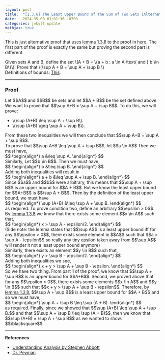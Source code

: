 ```yaml
---
layout: post
title:  "[1.3.6] The Least Upper Bound of the Sum of Two Sets (Alternative Proof)"
date:   2024-05-08 01:01:36 -0700
categories: jekyll update
mathjax: true
---
```

This is just alternative proof that uses <a href="https://strncat.github.io/jekyll/update/2024/05/05/analysis-least-upper-bound-epsilon.html">lemma 1.3.8</a> to the proof in <a href="https://strncat.github.io/jekyll/update/2024/05/07/analysis-least-upper-bound-sum.html">here</a>. The first part of the proof is exactly the same but proving the second part is different.
<!------------------------------------------------------------------>
<div class="stmt">
  Given sets A and B, define the set \(A + B = \{a + b : a \in A \text{ and } b \in B\}\). Prove that \(\sup A + B = \sup A + \sup B \)
</div>
Definitions of bounds: <a href="https://strncat.github.io/jekyll/update/2024/05/03/analysis-set-bounded.html">This</a>.
<!------------------------------------------------------------------>
<hr>
<h3>Proof</h3>
Let $$A$$ and $$B$$ be sets and let $$A + B$$ be the set defined above. We want to prove that $$\sup A+B = \sup A + \sup B$$. To do this, we will prove:
<ul> 
	<li>\(\sup (A+B) \leq \sup A + \sup B\).</li> 
	<li>\(\sup (A+B) \geq \sup A + \sup B\).</li>
</ul>
From these two inequalities we will then conclude that $$\sup A+B = \sup A + \sup B$$.
<br>
To prove that $$\sup A+B \leq \sup A + \sup B$$, let $$a \in A$$ Then we must have,
<div>
$$
\begin{align*}
a &\leq \sup A.
\end{align*}
$$
</div>
Similarly, Let $$b \in B$$. Then we must have,
<div>
$$
\begin{align*}
b &\leq \sup B.
\end{align*}
$$
</div>
Adding both inequalities will result in 
<div>
$$
\begin{align*}
a + b &\leq \sup A + \sup B.
\end{align*}
$$
</div>
Since $$a$$ and $$b$$ were arbitrary, this means that $$\sup A + \sup B$$ is an upper bound for $$A + B$$. But we know the least upper bound for $$A+B$$ is $$\sup A + B$$. Then by the definition of the least upper bound, we must have
<div>
$$
\begin{align*}
\sup (A+B) &\leq \sup A + \sup B.
\end{align*}
$$
</div>
as required. To prove condition two, define an arbitrary $$\epsilon > 0$$. By <a href="https://strncat.github.io/jekyll/update/2024/05/05/analysis-least-upper-bound-epsilon.html">lemma 1.3.8</a> we know that there exists some element $$x \in A$$ such that, 
<div>
$$
\begin{align*}
x > \sup A - \epsilon/2.
\end{align*}
$$
</div>
(Side note: the lemma states that $$\sup A$$ is a least upper bound iff for any $$\epsilon > 0$$, there exists some element in $$A$$ such that $$a > \sup A - \epsilon$$ so really any tiny epsilon taken away from $$\sup A$$ will render it not a least upper bound anymore)<br>Similarly, there exists an element $$y \in B$$ such that,
<div>
$$
\begin{align*}
y > \sup B - \epsilon/2.
\end{align*}
$$
</div>
Adding both inequalities we see,
<div>
$$
\begin{align*}
x + y > \sup A + \sup B - \epsilon.
\end{align*}
$$
</div>
So we have two thing. From part 1 of the proof, we know that $$\sup A + \sup B$$ is an upper bound for $$A+B$$. Second, we proved above that for any $$\epsilon > 0$$, there exists some elements $$x \in A$$ and $$y \in B$$ such that $$x + y > \sup A + \sup B - \epsilon$$. Therefore, by <a href="https://strncat.github.io/jekyll/update/2024/05/05/analysis-least-upper-bound-epsilon.html">lemma 1.3.8</a>, $$\sup A + \sup B$$ is a least upper bound for $$A + B$$ and so we must have,
<div>
$$
\begin{align*}
\sup A + \sup B \leq \sup (A + B).
\end{align*}
$$
</div>
as required. Finally, since we showed that $$\sup (A+B) \leq \sup A + \sup B.$$ and that $$\sup A + \sup B \leq \sup (A + B)$$, then we know that $$\sup (A+B) = \sup A + \sup B$$  as we wanted to show. $$\blacksquare$$
<!------------------------------------------------------------------>
<hr>
<b>References</b>
<ul>
<li><a href="https://www.amazon.com/Understanding-Analysis-Undergraduate-Texts-Mathematics/dp/1493927116">Understanding Analysis by Stephen Abbott</a></li>
<li><a href="https://www.youtube.com/watch?v=1AK4c0rkcV0">Dr. Peyman</a></li>
</ul>













